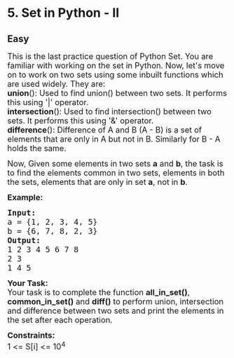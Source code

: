 # 5. Set in Python - II
## Easy 
<div class="problem-statement">
                <p></p><p><span style="font-size:18px">This is the last practice question of Python Set. You are familiar with working on the set in Python. Now, let's move on to work on two sets using some inbuilt functions which are used widely. They are:<br>
<strong>union</strong>(): Used to find union() between two sets. It performs this using '|' operator.<br>
<strong>intersection</strong>(): Used to find intersection() between two sets. It performs this using '&amp;' operator.<br>
<strong>difference</strong>(): Difference of A and B (A - B) is a set of elements that are only in A but not in B. Similarly for B - A holds the same.</span></p>

<p><span style="font-size:18px">Now, Given some elements in two sets <strong>a</strong> and <strong>b</strong>, the task is to find the elements common in two sets, elements in both the sets, elements that are only in set <strong>a</strong>, not in <strong>b</strong>.</span></p>

<p><span style="font-size:18px"><strong>Example:</strong></span></p>

<pre><span style="font-size:18px"><strong>Input:</strong></span>
<span style="font-size:18px">a = {1, 2, 3, 4, 5}</span>
<span style="font-size:18px">b = {6, 7, 8, 2, 3}</span>
<span style="font-size:18px"><strong>Output:</strong></span>
<span style="font-size:18px">1 2 3 4 5 6 7 8</span>
<span style="font-size:18px">2 3</span>
<span style="font-size:18px">1 4 5</span></pre>

<p><span style="font-size:18px"><strong>Your Task:</strong><br>
Your task is to complete the function <strong>all_in_set()</strong>, <strong>common_in_set()</strong> and <strong>diff()</strong> to perform union, intersection and difference between two sets&nbsp;and&nbsp;print the elements in the set after each operation.</span></p>

<p><span style="font-size:18px"><strong>Constraints:</strong><br>
1 &lt;= S[i] &lt;= 10<sup>4</sup></span></p>
 <p></p>
            </div>